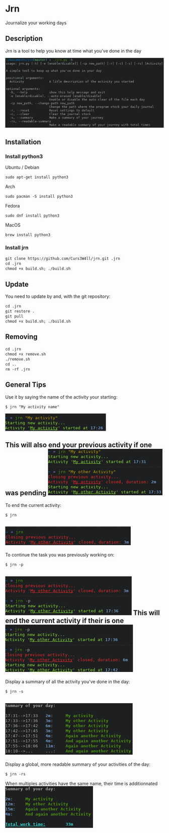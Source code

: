 # Jrn

Journalize your working days

## Description

Jrn is a tool to help you know at time what you've done in the day

![Help](/img/help.png)

## Installation

### Install python3

Ubuntu / Debian
```
sudo apt-get install python3
```
Arch
```
sudo pacman -S install python3
```
Fedora
```
sudo dnf install python3
```
MacOS
```
brew install python3
```

### Install jrn

```
git clone https://github.com/Curs3W4ll/jrn.git .jrn
cd .jrn
chmod +x build.sh; ./build.sh
```

## Update

You need to update by and, with the git repository:
```
cd .jrn
git restore .
git pull
chmod +x build.sh; ./build.sh
```

## Removing

```
cd .jrn
chmod +x remove.sh
./remove.sh
cd ..
rm -rf .jrn
```

## General Tips

Use it by saying the name of the activity your starting:
```
$ jrn "My activity name"
```
![jrn_new_activity](/img/new_activity.png)

This will also end your previous activity if one was pending
![jrn_add_activity](/img/add_activity.png)
---


To end the current activity:
```
$ jrn
```
![jrn_end_activity](/img/end_activity.png)
---


To continue the task you was previously working on:
```
$ jrn -p
```
![jrn_new_previous_activity](/img/new_previous_activity.png)
This will end the current activity if their is one
![jrn_add_previous_activity](/img/add_previous_activity.png)
---


Display a summary of all the activity you've done in the day:
```
$ jrn -s
```
![jrn_basic_summary](/img/basic_summary.png)
---


Display a global, more readable summary of your activities of the day:
```
$ jrn -rs
```
When multiples activities have the same name, their time is additionnated
![jrn_readable_summary](/img/readable_summary.png)
